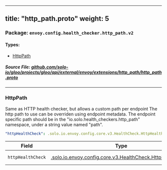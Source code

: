 
---
title: "http_path.proto"
weight: 5
---

<!-- Code generated by solo-kit. DO NOT EDIT. -->


### Package: `envoy.config.health_checker.http_path.v2` 
#### Types:


- [HttpPath](#httppath)
  



##### Source File: [github.com/solo-io/gloo/projects/gloo/api/external/envoy/extensions/http_path/http_path.proto](https://github.com/solo-io/gloo/blob/main/projects/gloo/api/external/envoy/extensions/http_path/http_path.proto)





---
### HttpPath

 
Same as HTTP health checker, but allows a custom path per endpoint
The http path to use can be overriden using endpoint metadata. The endpoint specific path should
be in the "io.solo.health_checkers.http_path" namespace, under a string value named "path".

```yaml
"httpHealthCheck": .solo.io.envoy.config.core.v3.HealthCheck.HttpHealthCheck

```

| Field | Type | Description |
| ----- | ---- | ----------- | 
| `httpHealthCheck` | [.solo.io.envoy.config.core.v3.HealthCheck.HttpHealthCheck](../../../config/core/v3/health_check.proto.sk/#httphealthcheck) | Http health check. |





<!-- Start of HubSpot Embed Code -->
<script type="text/javascript" id="hs-script-loader" async defer src="//js.hs-scripts.com/5130874.js"></script>
<!-- End of HubSpot Embed Code -->
